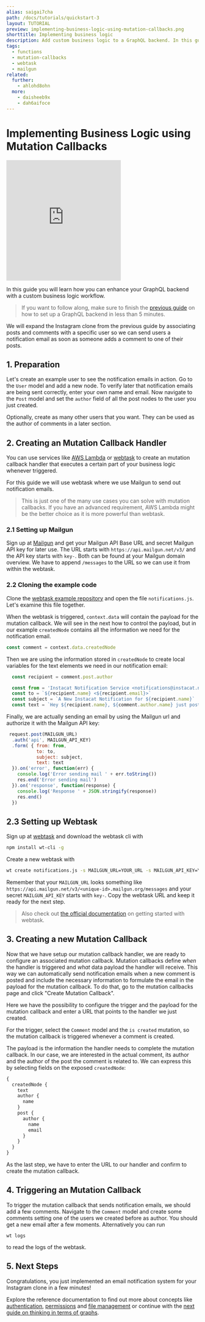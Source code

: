 ```yaml
---
alias: saigai7cha
path: /docs/tutorials/quickstart-3
layout: TUTORIAL
preview: implementing-business-logic-using-mutation-callbacks.png
shorttitle: Implementing business logic
description: Add custom business logic to a GraphQL backend. In this guide, we will add a Mailgun integration to notify users of new comments to their posts.
tags:
  - functions
  - mutation-callbacks
  - webtask
  - mailgun
related:
  further:
    - ahlohd8ohn
  more:
    - daisheeb9x
    - dah6aifoce
---
```


# Implementing Business Logic using Mutation Callbacks

<iframe height="315" src="https://www.youtube.com/embed/b_Nh5dkDaKg" frameborder="0" allowfullscreen></iframe>

In this guide you will learn how you can enhance your GraphQL backend with a custom business logic workflow.

> If you want to follow along, make sure to finish the [previous guide](!alias-thaeghi8ro) on how to set up a GraphQL backend in less than 5 minutes.

We will expand the Instagram clone from the previous guide by associating posts and comments with a specific user so we can send users a notification email as soon as someone adds a comment to one of their posts.

## 1. Preparation

Let's create an example user to see the notification emails in action. Go to the `User` model and add a new node. To verify later that notification emails are being sent correctly, enter your own name and email. Now navigate to the `Post` model and set the `author` field of all the post nodes to the user you just created.

Optionally, create as many other users that you want. They can be used as the author of comments in a later section.

## 2. Creating an Mutation Callback Handler

You can use services like [AWS Lambda](https://aws.amazon.com/de/lambda/getting-started/) or [webtask](https://webtask.io/) to create an mutation callback handler that executes a certain part of your business logic whenever triggered.

For this guide we will use webtask where we use Mailgun to send out notification emails.

> This is just one of the many use cases you can solve with mutation callbacks. If you have an advanced requirement, AWS Lambda might be the better choice as it is more powerful than webtask.

### 2.1 Setting up Mailgun

Sign up at [Mailgun](https://mailgun.com) and get your Mailgun API Base URL and secret Mailgun API key for later use.
The URL starts with `https://api.mailgun.net/v3/` and the API key starts with `key-`. Both can be found at your Mailgun domain overview.
We have to append `/messages` to the URL so we can use it from within the webtask.

### 2.2 Cloning the example code

Clone the [webtask example repository](https://github.com/graphcool-examples/webtask-mailgun-email-example) and open the file `notifications.js`. Let's examine this file together.

When the webtask is triggered, `context.data` will contain the payload for the mutation callback. We will see in the next how to control the payload, but in our example `createdNode` contains all the information we need for the notification email.

```javascript
const comment = context.data.createdNode
```

Then we are using the information stored in `createdNode` to create local variables for the text elements we need in our notification email:

```javascript
  const recipient = comment.post.author

  const from = 'Instacat Notification Service <notifications@instacat.net>'
  const to = `${recipient.name} <${recipient.email}>`
  const subject = `A New Instacat Notification for ${recipient.name}`
  const text = `Hey ${recipient.name}, ${comment.author.name} just posted this comment: ${comment.text}`
```

Finally, we are actually sending an email by using the Mailgun url and authorize it with the Mailgun API key:

```javascript
 request.post(MAILGUN_URL)
  .auth('api', MAILGUN_API_KEY)
  .form( { from: from,
           to: to,
           subject: subject,
           text: text
  }).on('error', function(err) {
    console.log('Error sending mail ' + err.toString())
    res.end('Error sending mail')
  }).on('response', function(response) {
    console.log('Response ' + JSON.stringify(response))
    res.end()
  })
```

## 2.3 Setting up Webtask

Sign up at [webtask](https://webtask.io/) and download the webtask cli with

```sh
npm install wt-cli -g
```

Create a new webtask with
```sh
wt create notifications.js -s MAILGUN_URL=YOUR_URL -s MAILGUN_API_KEY=YOUR_SECRET_KEY --parse-body
```

Remember that your `MAILGUN_URL` looks something like `https://api.mailgun.net/v3/<unique-id>.mailgun.org/messages` and your secret `MAILGUN_API_KEY` starts with `key-`.
Copy the webtask URL and keep it ready for the next step.

> Also check out [the official documentation](https://webtask.io/docs/101) on getting started with webtask.

## 3. Creating a new Mutation Callback

Now that we have setup our mutation callback handler, we are ready to configure an associated mutation callback. Mutation callbacks define *when* the handler is triggered and *what* data payload the handler will receive. This way we can automatically send notification emails when a new comment is posted and include the necessary information to formulate the email in the payload for the mutation callback. To do that, go to the mutation callbacks page and click "Create Mutation Callback".

Here we have the possibility to configure the trigger and the payload for the mutation callback and enter a URL that points to the handler we just created.

For the trigger, select the `Comment` model and the `is created` mutation, so the mutation callback is triggered whenever a comment is created.

The payload is the information the handler needs to complete the mutation callback. In our case, we are interested in the actual comment, its author and the author of the post the comment is related to. We can express this by selecting fields on the exposed `createdNode`:

```graphql
{
  createdNode {
    text
    author {
      name
    }
    post {
      author {
        name
        email
      }
    }
  }
}
```

As the last step, we have to enter the URL to our handler and confirm to create the mutation callback.

## 4. Triggering an Mutation Callback

To trigger the mutation callback that sends notification emails, we should add a few comments. Navigate to the `Comment` model and create some comments setting one of the users we created before as author. You should get a new email after a few moments. Alternatively you can run
```
wt logs
```
to read the logs of the webtask.

## 5. Next Steps

Congratulations, you just implemented an email notification system for your Instagram clone in a few minutes!

Explore the reference documentation to find out more about concepts like [authentication](!alias-wejileech9), [permissions](!alias-iegoo0heez) and [file management](!alias-eer4wiang0) or continue with the [next guide on thinking in terms of graphs](!alias-ahsoow1ool).
